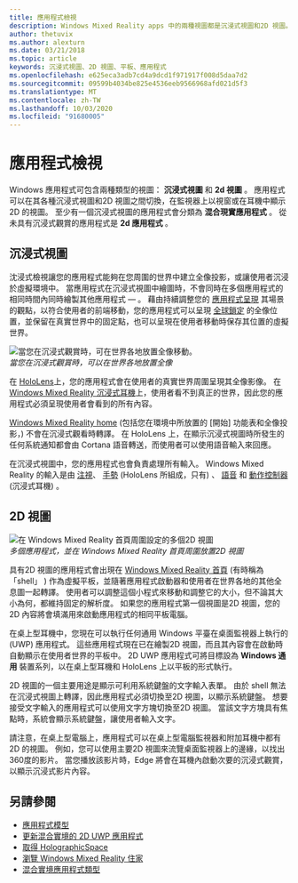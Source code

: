 ```yaml
---
title: 應用程式檢視
description: Windows Mixed Reality apps 中的兩種視圖都是沉浸式視圖和2D 視圖。
author: thetuvix
ms.author: alexturn
ms.date: 03/21/2018
ms.topic: article
keywords: 沉浸式視圖、2D 視圖、平板、應用程式
ms.openlocfilehash: e625eca3adb7cd4a9dcd1f971917f008d5daa7d2
ms.sourcegitcommit: 09599b4034be825e4536eeb9566968afd021d5f3
ms.translationtype: MT
ms.contentlocale: zh-TW
ms.lasthandoff: 10/03/2020
ms.locfileid: "91680005"
---
```

# <a name="app-views"></a>應用程式檢視

Windows 應用程式可包含兩種類型的視圖： **沉浸式視圖** 和 **2d 視圖** 。 應用程式可以在其各種沉浸式視圖和2D 視圖之間切換，在監視器上以視窗或在耳機中顯示2D 的視圖。 至少有一個沉浸式視圖的應用程式會分類為 **混合現實應用程式** 。 從未具有沉浸式觀賞的應用程式是 **2d 應用程式** 。

## <a name="immersive-views"></a>沉浸式視圖

沈浸式檢視讓您的應用程式能夠在您周圍的世界中建立全像投影，或讓使用者沉浸於虛擬環境中。 當應用程式在沉浸式視圖中繪圖時，不會同時在多個應用程式的相同時間內同時繪製其他應用程式 &mdash; 。 藉由持續調整您的 [應用程式呈現](../develop/platform-capabilities-and-apis/rendering.md) 其場景的觀點，以符合使用者的前端移動，您的應用程式可以呈現 [全球鎖定](coordinate-systems.md) 的全像位置，並保留在真實世界中的固定點，也可以呈現在使用者移動時保存其位置的虛擬世界。

![當您在沉浸式觀賞時，可在世界各地放置全像移動。](images/designoverview-940px.jpg)<br>
*當您在沉浸式觀賞時，可以在世界各地放置全像*

在 [HoloLens](https://docs.microsoft.com/hololens/hololens1-hardware)上，您的應用程式會在使用者的真實世界周圍呈現其全像影像。 在 [Windows Mixed Reality 沉浸式耳機](../discover/immersive-headset-hardware-details.md)上，使用者看不到真正的世界，因此您的應用程式必須呈現使用者會看到的所有內容。

[Windows Mixed Reality home](../discover/navigating-the-windows-mixed-reality-home.md) (包括您在環境中所放置的 [開始] 功能表和全像投影，) 不會在沉浸式觀看時轉譯。 在 HoloLens 上，在顯示沉浸式視圖時所發生的任何系統通知都會由 Cortana 語音轉送，而使用者可以使用語音輸入來回應。

在沉浸式視圖中，您的應用程式也會負責處理所有輸入。 Windows Mixed Reality 的輸入是由 [注視](gaze-and-commit.md)、 [手勢](gaze-and-commit.md#composite-gestures) (HoloLens 所組成，只有) 、 [語音](voice-input.md) 和 [動作控制器](motion-controllers.md) (沉浸式耳機) 。

## <a name="2d-views"></a>2D 視圖

![在 Windows Mixed Reality 首頁周圍設定的多個2D 視圖](images/teleportation-940px.png)<br>
*多個應用程式，並在 Windows Mixed Reality 首頁周圍放置2D 視圖*

具有2D 視圖的應用程式會出現在 [Windows Mixed Reality 首頁](../discover/navigating-the-windows-mixed-reality-home.md) (有時稱為「shell」 ) 作為虛擬平板，並隨著應用程式啟動器和使用者在世界各地的其他全息圖一起轉譯。 使用者可以調整這個小程式來移動和調整它的大小，但不論其大小為何，都維持固定的解析度。 如果您的應用程式第一個視圖是2D 視圖，您的2D 內容將會填滿用來啟動應用程式的相同平板電腦。

在桌上型耳機中，您現在可以執行任何通用 Windows 平臺在桌面監視器上執行的 (UWP) 應用程式。 這些應用程式現在已在繪製2D 視圖，而且其內容會在啟動時自動顯示在使用者世界的平板中。 2D UWP 應用程式可將目標設為 **Windows 通用** 裝置系列，以在桌上型耳機和 HoloLens 上以平板的形式執行。

2D 視圖的一個主要用途是顯示可利用系統鍵盤的文字輸入表單。 由於 shell 無法在沉浸式視圖上轉譯，因此應用程式必須切換至2D 視圖，以顯示系統鍵盤。 想要接受文字輸入的應用程式可以使用文字方塊切換至2D 視圖。 當該文字方塊具有焦點時，系統會顯示系統鍵盤，讓使用者輸入文字。

請注意，在桌上型電腦上，應用程式可以在桌上型電腦監視器和附加耳機中都有2D 的視圖。 例如，您可以使用主要2D 視圖來流覽桌面監視器上的邊緣，以找出360度的影片。 當您播放該影片時，Edge 將會在耳機內啟動次要的沉浸式觀賞，以顯示沉浸式影片內容。

## <a name="see-also"></a>另請參閱

* [應用程式模型](app-model.md)
* [更新混合實境的 2D UWP 應用程式](../develop/porting-apps/building-2d-apps.md)
* [取得 HolographicSpace](../develop/native/getting-a-holographicspace.md)
* [瀏覽 Windows Mixed Reality 住家](../discover/navigating-the-windows-mixed-reality-home.md)
* [混合實境應用程式類型](types-of-mixed-reality-apps.md)
